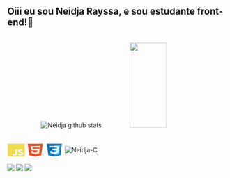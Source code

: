 ## Oiii eu sou Neidja Rayssa, e sou estudante front-end!👾
<br>
<div align="center">  
  <img width="49%" height="195px" src="https://github-readme-stats.vercel.app/api?username=NeidjaRayssa&show_icons=true&count_private=true&hide_border=true&title_color=00bfbf&icon_color=00bfbf&text_color=c9d1d9&bg_color=0d1117" alt="Neidja github stats" /> 
  <img width="41%" height="195px" src="https://github-readme-stats.vercel.app/api/top-langs/?username=NeidjaRayssa&layout=compact&hide_border=true&title_color=00bfbf&text_color=00bfbf&bg_color=0d1117" />
</div>
<br>
<div> 
  <div style="display: inline_block"><br>
  <img align="center" alt="Neidja-Js" height="30" width="40" src="https://raw.githubusercontent.com/devicons/devicon/master/icons/javascript/javascript-plain.svg">
  <img align="center" alt="Neidja-HTML" height="30" width="40" src="https://raw.githubusercontent.com/devicons/devicon/master/icons/html5/html5-original.svg">
  <img align="center" alt="Neidja-CSS" height="30" width="40" src="https://raw.githubusercontent.com/devicons/devicon/master/icons/css3/css3-original.svg">
    <img align="center" alt="Neidja-C" height="40" width="40" src="https://lh3.googleusercontent.com/proxy/Xggj9s_F6cTYIqr5nFYMwVJ8DZsddvhqD3B5Bs0x0F4kzYcOjK-NMIEfnJ8xQTelcSoy3PBUkvWFR3hfp29IyJB1Nwq9Kxp5Na6yRTovvwaAlg_hVpvQbR6Fj2pY">
</div>
  <br>
  <a href="https://instagram.com/neidja.rayssa" target="_blank"><img src="https://img.shields.io/badge/-Instagram-%23E4405F?style=for-the-badge&logo=instagram&logoColor=white" target="_blank"></a>
 	<!-- <a href="https://www.twitch.tv/rafaballerinii" target="_blank"><img src="https://img.shields.io/badge/Twitch-9146FF?style=for-the-badge&logo=twitch&logoColor=white" target="_blank"></a>
 <a href="https://discord.gg/wagxzStdcR" target="_blank"><img src="https://img.shields.io/badge/Discord-7289DA?style=for-the-badge&logo=discord&logoColor=white" target="_blank"></a>  -->
  <a href = "mailto:neidjarayssag@gmail.com"><img src="https://img.shields.io/badge/-Gmail-%23333?style=for-the-badge&logo=gmail&logoColor=white" target="_blank"></a>
  <a href="https://www.linkedin.com/in/neidjarayssa" target="_blank"><img src="https://img.shields.io/badge/-LinkedIn-%230077B5?style=for-the-badge&logo=linkedin&logoColor=white" target="_blank"></a> 
</div>
